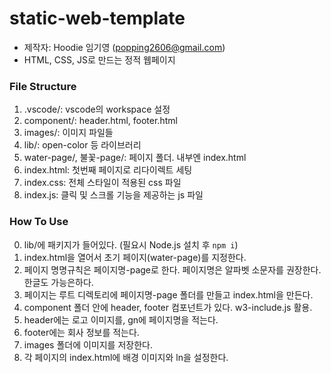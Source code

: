 # static-web-template

- 제작자: Hoodie 임기영 (popping2606@gmail.com)
- HTML, CSS, JS로 만드는 정적 웹페이지

### File Structure

1. .vscode/: vscode의 workspace 설정
2. component/: header.html, footer.html
3. images/: 이미지 파일들
4. lib/: open-color 등 라이브러리
5. water-page/, 불꽃-page/: 페이지 폴더. 내부엔 index.html
6. index.html: 첫번째 페이지로 리다이렉트 세팅
7. index.css: 전체 스타일이 적용된 css 파일
8. index.js: 클릭 및 스크롤 기능을 제공하는 js 파일

### How To Use

0. lib/에 패키지가 들어있다. (필요시 Node.js 설치 후 `npm i`)
1. index.html을 열어서 초기 페이지(water-page)를 지정한다.
2. 페이지 명명규칙은 페이지명-page로 한다. 페이지명은 알파벳 소문자를 권장한다. 한글도 가능은하다.
3. 페이지는 루트 디렉토리에 페이지명-page 폴더를 만들고 index.html을 만든다.
4. component 폴더 안에 header, footer 컴포넌트가 있다. w3-include.js 활용.
5. header에는 로고 이미지를, gn에 페이지명을 적는다.
6. footer에는 회사 정보를 적는다.
7. images 폴더에 이미지를 저장한다.
8. 각 페이지의 index.html에 배경 이미지와 ln을 설정한다.
